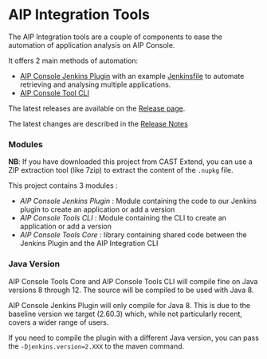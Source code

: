 # AIP Integration Tools

The AIP Integration tools are a couple of components to ease the automation of application analysis on AIP Console.

It offers 2 main methods of automation:
* [AIP Console Jenkins Plugin](./aip-console-jenkins/README.md) with an example [Jenkinsfile](./aip-console-jenkins/examples/dynamic-pipeline-example/README.md) to automate retrieving and analysing multiple applications.  
* [AIP Console Tool CLI](./aip-console-tools-cli/README.md) 

The latest releases are available on the [Release page](https://github.com/CAST-Extend/com.castsoftware.aip.console.tools/releases).

The latest changes are described in the [Release Notes](./RELEASE-NOTES.md)  

### Modules

**NB**: If you have downloaded this project from CAST Extend, you can use a ZIP extraction tool (like 7zip) to extract the content of the `.nupkg` file.

This project contains 3 modules :

* *AIP Console Jenkins Plugin* : Module containing the code to our Jenkins plugin to create an application or add a version
* *AIP Console Tools CLI* : Module containing the CLI to create an application or add a version
* *AIP Console Tools Core* : library containing shared code between the Jenkins Plugin and the AIP Integration CLI

### Java Version

AIP Console Tools Core and AIP Console Tools CLI will compile fine on Java versions 8 through 12. The source will be compiled to be used with Java 8. 

AIP Console Jenkins Plugin will only compile for Java 8. This is due to the baseline version we target (2.60.3) which, while not particularly recent, covers a wider range of users.

If you need to compile the plugin with a different Java version, you can pass the `-Djenkins.version=2.XXX` to the maven command.